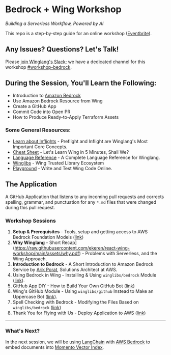 

# Bedrock + Wing Workshop  

_Building a Serverless Workflow, Powered by AI_

This repo is a step-by-step guide for an online workshop ([Eventbrite](https://www.eventbrite.com/e/amazon-bedrock-winglang-tickets-769562721817)).

## Any Issues? Questions? Let's Talk!  

Please [join Winglang's Slack](https://t.winglang.io/slack); we have a dedicated channel for this workshop [#workshop-bedrock](https://winglang.slack.com/archives/C06BWT4PC30).

## During the Session, You'll Learn the Following:

- Introduction to [Amazon Bedrock](https://aws.amazon.com/bedrock/)  
- Use Amazon Bedrock Resource from Wing
- Create a GitHub App
- Commit Code into Open PR  
- How to Produce Ready-to-Apply Terraform Assets  

### Some General Resources:  

- [Learn about Inflights](https://www.winglang.io/docs/concepts/inflights) - Preflight and Inflight are Winglang's Most Important Core Concepts.
- [Cheat Sheet](./cheatsheet.md) - Let's Learn Wing in 5 Minutes, Shall We?  
- [Language Reference](https://www.winglang.io/docs/language-reference) - A Complete Language Reference for Winglang.  
- [Winglibs](https://github.com/winglang/winglibs) - Wing Trusted Library Ecosystem  
- [Playground](https://www.winglang.io/play/) - Write and Test Wing Code Online.   

## The Application   

A GitHub Application that listens to any incoming pull requests and corrects spelling, grammar, and punctuation for any `*.md` files that were changed during this pull request.   

### Workshop Sessions   

1. **Setup & Prerequisites** - Tools, setup and getting access to AWS Bedrock Foundation Models ([link](./01-setup.md))  
2. **Why Winglang** - Short Recap](https://raw.githubusercontent.com/ekeren/react-wing-workshop/main/assets/why.pdf) - Problems with Serverless, and the Wing Approach.    
3. **Introduction to Bedrock** - A Short Introduction to Amazon Bedrock Service by [Arik Porat](https://www.linkedin.com/in/arik-porat-15419426/), Solutions Architect at AWS.  
4. Using Bedrock in Wing - Installing & Using `winglibs/bedrock` Module ([link](./04-bedrock.md)).
5. GitHub App DIY - How to Build Your Own GitHub Bot ([link](./05-github-diy.md))  
6. Wing's GitHub Module - Using `winglibs/github` Instead to Make an Uppercase Bot ([link](./06-github-winglibs.md)).  
7. Spell Checking with Bedrock - Modifying the Files Based on `winglibs/bedrock` ([link](./07-wrap.md))   
8. Thank You for Flying with Us - Deploy Application to AWS ([link](./08-deploy.md))  

---

### What's Next?   

In the next session, we will be using [LangChain](https://www.langchain.com/) with [AWS Bedrock](https://aws.amazon.com/bedrock/) to embed documents into [Momento Vector Index](https://docs.momentohq.com/vector-index).

